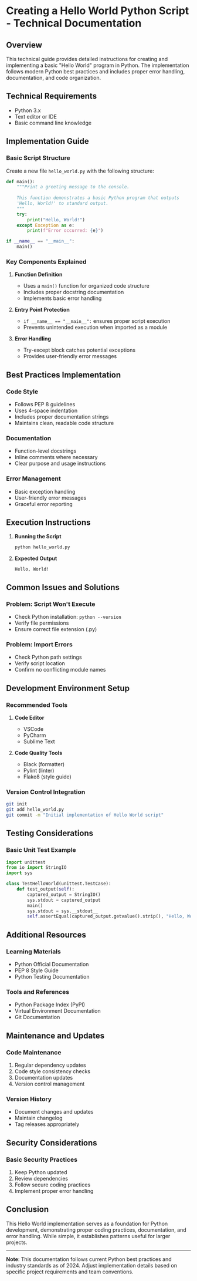# Creating a Hello World Python Script - Technical Documentation

## Overview
This technical guide provides detailed instructions for creating and implementing a basic "Hello World" program in Python. The implementation follows modern Python best practices and includes proper error handling, documentation, and code organization.

## Technical Requirements
- Python 3.x
- Text editor or IDE
- Basic command line knowledge

## Implementation Guide

### Basic Script Structure
Create a new file `hello_world.py` with the following structure:

```python
def main():
    """Print a greeting message to the console.
    
    This function demonstrates a basic Python program that outputs
    'Hello, World!' to standard output.
    """
    try:
        print("Hello, World!")
    except Exception as e:
        print(f"Error occurred: {e}")

if __name__ == "__main__":
    main()
```

### Key Components Explained

1. **Function Definition**
   - Uses a `main()` function for organized code structure
   - Includes proper docstring documentation
   - Implements basic error handling

2. **Entry Point Protection**
   - `if __name__ == "__main__":` ensures proper script execution
   - Prevents unintended execution when imported as a module

3. **Error Handling**
   - Try-except block catches potential exceptions
   - Provides user-friendly error messages

## Best Practices Implementation

### Code Style
- Follows PEP 8 guidelines
- Uses 4-space indentation
- Includes proper documentation strings
- Maintains clean, readable code structure

### Documentation
- Function-level docstrings
- Inline comments where necessary
- Clear purpose and usage instructions

### Error Management
- Basic exception handling
- User-friendly error messages
- Graceful error reporting

## Execution Instructions

1. **Running the Script**
   ```bash
   python hello_world.py
   ```

2. **Expected Output**
   ```
   Hello, World!
   ```

## Common Issues and Solutions

### Problem: Script Won't Execute
- Check Python installation: `python --version`
- Verify file permissions
- Ensure correct file extension (.py)

### Problem: Import Errors
- Check Python path settings
- Verify script location
- Confirm no conflicting module names

## Development Environment Setup

### Recommended Tools
1. **Code Editor**
   - VSCode
   - PyCharm
   - Sublime Text

2. **Code Quality Tools**
   - Black (formatter)
   - Pylint (linter)
   - Flake8 (style guide)

### Version Control Integration
```bash
git init
git add hello_world.py
git commit -m "Initial implementation of Hello World script"
```

## Testing Considerations

### Basic Unit Test Example
```python
import unittest
from io import StringIO
import sys

class TestHelloWorld(unittest.TestCase):
    def test_output(self):
        captured_output = StringIO()
        sys.stdout = captured_output
        main()
        sys.stdout = sys.__stdout__
        self.assertEqual(captured_output.getvalue().strip(), "Hello, World!")
```

## Additional Resources

### Learning Materials
- Python Official Documentation
- PEP 8 Style Guide
- Python Testing Documentation

### Tools and References
- Python Package Index (PyPI)
- Virtual Environment Documentation
- Git Documentation

## Maintenance and Updates

### Code Maintenance
1. Regular dependency updates
2. Code style consistency checks
3. Documentation updates
4. Version control management

### Version History
- Document changes and updates
- Maintain changelog
- Tag releases appropriately

## Security Considerations

### Basic Security Practices
1. Keep Python updated
2. Review dependencies
3. Follow secure coding practices
4. Implement proper error handling

## Conclusion
This Hello World implementation serves as a foundation for Python development, demonstrating proper coding practices, documentation, and error handling. While simple, it establishes patterns useful for larger projects.

---

**Note**: This documentation follows current Python best practices and industry standards as of 2024. Adjust implementation details based on specific project requirements and team conventions.